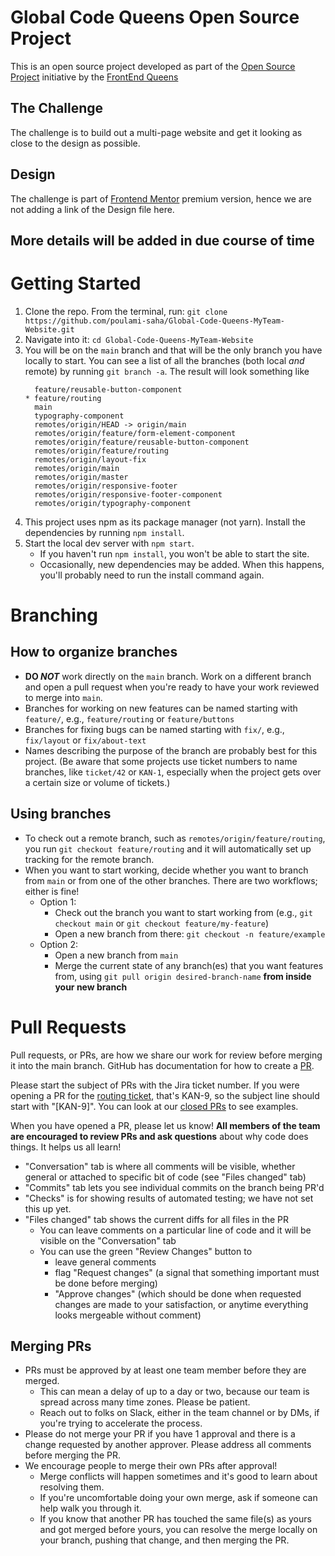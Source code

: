 # Global Code Queens Open Source Project

This is an open source project developed as part of the [Open Source Project](https://www.linkedin.com/posts/frontendqueens_opensource-collaboration-community-activity-7201980886232317952-VBld?utm_source=share&utm_medium=member_desktop) initiative by the [FrontEnd Queens](https://www.linkedin.com/company/frontendqueens/)

## The Challenge

The challenge is to build out a multi-page website and get it looking as close to the design as possible.

## Design

The challenge is part of [Frontend Mentor](https://www.frontendmentor.io/) premium version, hence we are not adding a link of the Design file here.

## More details will be added in due course of time

# Getting Started

1. Clone the repo. From the terminal, run:
   `git clone https://github.com/poulami-saha/Global-Code-Queens-MyTeam-Website.git`
2. Navigate into it: `cd Global-Code-Queens-MyTeam-Website`
3. You will be on the `main` branch and that will be the only branch you have locally to start. You can see a list of all the branches (both local _and_ remote) by running `git branch -a`. The result will look something like
   ```
     feature/reusable-button-component
   * feature/routing
     main
     typography-component
     remotes/origin/HEAD -> origin/main
     remotes/origin/feature/form-element-component
     remotes/origin/feature/reusable-button-component
     remotes/origin/feature/routing
     remotes/origin/layout-fix
     remotes/origin/main
     remotes/origin/master
     remotes/origin/responsive-footer
     remotes/origin/responsive-footer-component
     remotes/origin/typography-component
   ```
4. This project uses npm as its package manager (not yarn). Install the dependencies by running `npm install`.
5. Start the local dev server with `npm start`.
   - If you haven't run `npm install`, you won't be able to start the site.
   - Occasionally, new dependencies may be added. When this happens, you'll probably need to run the install command again.

# Branching

## How to organize branches

- **DO _NOT_** work directly on the `main` branch. Work on a different branch and open a pull request when you're ready to have your work reviewed to merge into `main`.
- Branches for working on new features can be named starting with `feature/`, e.g., `feature/routing` or `feature/buttons`
- Branches for fixing bugs can be named starting with `fix/`, e.g., `fix/layout` or `fix/about-text`
- Names describing the purpose of the branch are probably best for this project. (Be aware that some projects use ticket numbers to name branches, like `ticket/42` or `KAN-1`, especially when the project gets over a certain size or volume of tickets.)

## Using branches

- To check out a remote branch, such as `remotes/origin/feature/routing`, you run `git checkout feature/routing` and it will automatically set up tracking for the remote branch.
- When you want to start working, decide whether you want to branch from `main` or from one of the other branches. There are two workflows; either is fine!
  - Option 1:
    - Check out the branch you want to start working from (e.g., `git checkout main` or `git checkout feature/my-feature`)
    - Open a new branch from there: `git checkout -n feature/example`
  - Option 2:
    - Open a new branch from `main`
    - Merge the current state of any branch(es) that you want features from, using
      `git pull origin desired-branch-name` **from inside your new branch**

# Pull Requests

Pull requests, or PRs, are how we share our work for review before merging it into the main branch. GitHub has documentation for how to create a [PR](https://docs.github.com/en/pull-requests/collaborating-with-pull-requests/proposing-changes-to-your-work-with-pull-requests/creating-a-pull-request).

Please start the subject of PRs with the Jira ticket number. If you were opening a PR for the [routing ticket](https://poulamisaha.atlassian.net/jira/software/projects/KAN/boards/1?selectedIssue=KAN-9), that's KAN-9, so the subject line should start with "[KAN-9]". You can look at our [closed PRs](https://github.com/poulami-saha/Global-Code-Queens-MyTeam-Website/pulls?q=is%3Apr+is%3Aclosed) to see examples.

When you have opened a PR, please let us know! **All members of the team are encouraged to review PRs and ask questions** about why code does things. It helps us all learn!

- "Conversation" tab is where all comments will be visible, whether general or attached to specific bit of code (see "Files changed" tab)
- "Commits" tab lets you see individual commits on the branch being PR'd
- "Checks" is for showing results of automated testing; we have not set this up yet.
- "Files changed" tab shows the current diffs for all files in the PR
  - You can leave comments on a particular line of code and it will be visible on the "Conversation" tab
  - You can use the green "Review Changes" button to
    - leave general comments
    - flag "Request changes" (a signal that something important must be done before merging)
    - "Approve changes" (which should be done when requested changes are made to your satisfaction, or anytime everything looks mergeable without comment)

## Merging PRs

- PRs must be approved by at least one team member before they are merged.
  - This can mean a delay of up to a day or two, because our team is spread across many time zones. Please be patient.
  - Reach out to folks on Slack, either in the team channel or by DMs, if you're trying to accelerate the process.
- Please do not merge your PR if you have 1 approval and there is a change requested by another approver. Please address all comments before merging the PR.
- We encourage people to merge their own PRs after approval!
  - Merge conflicts will happen sometimes and it's good to learn about resolving them.
  - If you're uncomfortable doing your own merge, ask if someone can help walk you through it.
  - If you know that another PR has touched the same file(s) as yours and got merged before yours, you can resolve the merge locally on your branch, pushing that change, and then merging the PR.
